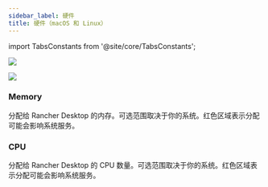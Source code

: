 ```yaml
---
sidebar_label: 硬件
title: 硬件（macOS 和 Linux）
---
```


import TabsConstants from '@site/core/TabsConstants';

<Tabs groupId="os">
<TabItem value="macOS">

![](rd-versioned-asset://preferences/macOS_virtualMachine_tabHardware.png)

</TabItem>
<TabItem value="Linux">

![](rd-versioned-asset://preferences/Linux_virtualMachine_tabHardware.png)

</TabItem>
</Tabs>

### Memory

分配给 Rancher Desktop 的内存。可选范围取决于你的系统。红色区域表示分配可能会影响系统服务。

### CPU

分配给 Rancher Desktop 的 CPU 数量。可选范围取决于你的系统。红色区域表示分配可能会影响系统服务。
